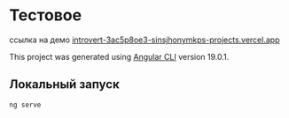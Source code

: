# Тестовое

ссылка на демо [introvert-3ac5p8oe3-sinsjhonymkps-projects.vercel.app](https://introvert-3ac5p8oe3-sinsjhonymkps-projects.vercel.app/)

This project was generated using [Angular CLI](https://github.com/angular/angular-cli) version 19.0.1.

## Локальный запуск
```bash
ng serve
```

